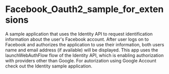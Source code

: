 Facebook_Oauth2_sample_for_extensions
=====================================

A sample application that uses the Identity API to request identification information about the user's Facebook account. 
After user logs on to Facebook and authorizes the application to use their information, 
both users name and email address (if available) will be displayed. 
This app uses the launchWebAuthFlow flow of the Identity API, which is enabling authorization with providers other 
than Google. 
For autorization using Google Account check out the Identity sample application.
